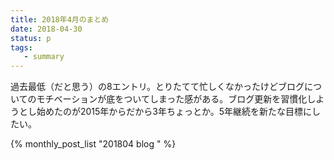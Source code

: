 ```yaml
---
title: 2018年4月のまとめ
date: 2018-04-30
status: p
tags:
   - summary
---
```


過去最低（だと思う）の8エントリ。とりたてて忙しくなかったけどブログについてのモチベーションが底をついてしまった感がある。ブログ更新を習慣化しようとし始めたのが2015年からだから3年ちょっとか。5年継続を新たな目標にしたい。

{% monthly_post_list "201804 blog " %}
